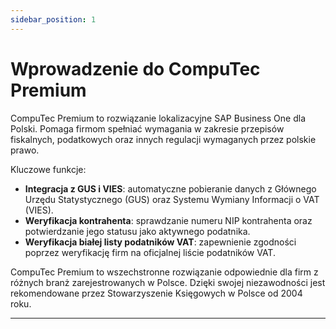 ```yaml
---
sidebar_position: 1
---
```


# Wprowadzenie do CompuTec Premium

CompuTec Premium to rozwiązanie lokalizacyjne SAP Business One dla Polski. Pomaga firmom spełniać wymagania w zakresie przepisów fiskalnych, podatkowych oraz innych regulacji wymaganych przez polskie prawo.

Kluczowe funkcje:

- **Integracja z GUS i VIES**: automatyczne pobieranie danych z Głównego Urzędu Statystycznego (GUS) oraz Systemu Wymiany Informacji o VAT (VIES).
- **Weryfikacja kontrahenta**: sprawdzanie numeru NIP kontrahenta oraz potwierdzanie jego statusu jako aktywnego podatnika.
- **Weryfikacja białej listy podatników VAT**: zapewnienie zgodności poprzez weryfikację firm na oficjalnej liście podatników VAT.

CompuTec Premium to wszechstronne rozwiązanie odpowiednie dla firm z różnych branż zarejestrowanych w Polsce. Dzięki swojej niezawodności jest rekomendowane przez Stowarzyszenie Księgowych w Polsce od 2004 roku.

---
